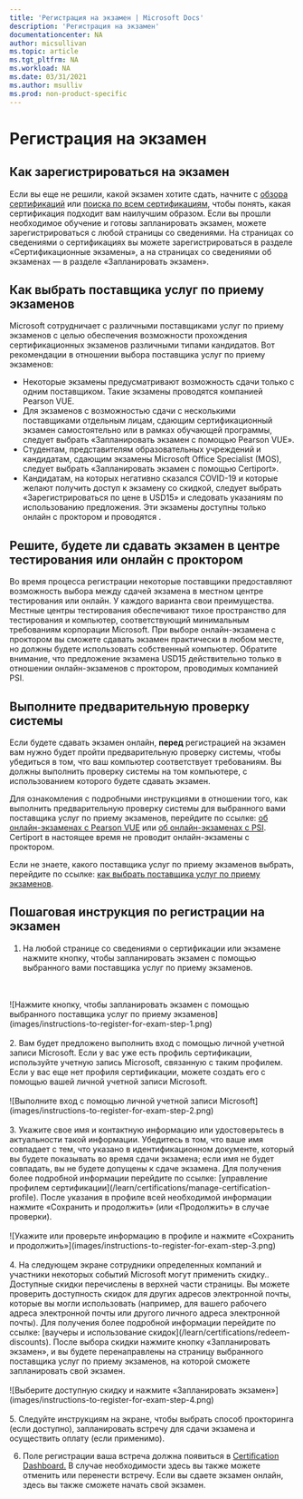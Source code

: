 ```yaml
---
title: 'Регистрация на экзамен | Microsoft Docs'
description: 'Регистрация на экзамен' 
documentationcenter: NA 
author: micsullivan
ms.topic: article
ms.tgt_pltfrm: NA
ms.workload: NA
ms.date: 03/31/2021
ms.author: msulliv
ms.prod: non-product-specific
---
```

# Регистрация на экзамен

## Как зарегистрироваться на экзамен

Если вы еще не решили, какой экзамен хотите сдать, начните с [обзора сертификаций](/learn/certifications/) или [поиска по всем сертификациям](/learn/certifications/browse/), чтобы понять, какая сертификация подходит вам наилучшим образом. Если вы прошли необходимое обучение и готовы запланировать экзамен, можете зарегистрироваться с любой страницы со сведениями. На страницах со сведениями о сертификациях вы можете зарегистрироваться в разделе «Сертификационные экзамены», а на страницах со сведениями об экзаменах — в разделе «Запланировать экзамен».

## <a name="how-to-choose-an-exam-delivery-provider"></a> Как выбрать поставщика услуг по приему экзаменов

Microsoft сотрудничает с различными поставщиками услуг по приему экзаменов с целью обеспечения возможности прохождения сертификационных экзаменов различными типами кандидатов. Вот рекомендации в отношении выбора поставщика услуг по приему экзаменов:

- Некоторые экзамены предусматривают возможность сдачи только с одним поставщиком. Такие экзамены проводятся компанией Pearson VUE.
- Для экзаменов с возможностью сдачи с несколькими поставщиками отдельным лицам, сдающим сертификационный экзамен самостоятельно или в рамках обучающей программы, следует выбрать «Запланировать экзамен с помощью Pearson VUE».
- Студентам, представителям образовательных учреждений и кандидатам, сдающим экзамены Microsoft Office Specialist (MOS), следует выбрать «Запланировать экзамен с помощью Certiport».
- Кандидатам, на которых негативно сказался COVID-19 и которые желают получить доступ к экзамену со скидкой, следует выбрать «Зарегистрироваться по цене в USD15» и следовать указаниям по использованию предложения. Эти экзамены доступны только онлайн с проктором и проводятся .

## Решите, будете ли сдавать экзамен в центре тестирования или онлайн с проктором

Во время процесса регистрации некоторые поставщики предоставляют возможность выбора между сдачей экзамена в местном центре тестирования или онлайн. У каждого варианта свои преимущества. Местные центры тестирования обеспечивают тихое пространство для тестирования и компьютер, соответствующий минимальным требованиям корпорации Microsoft. При выборе онлайн-экзамена с проктором вы сможете сдавать экзамен практически в любом месте, но должны будете использовать собственный компьютер. Обратите внимание, что предложение экзамена USD15 действительно только в отношении онлайн-экзаменов с проктором, проводимых компанией PSI.

## Выполните предварительную проверку системы

Если будете сдавать экзамен онлайн, **перед** регистрацией на экзамен вам нужно будет пройти предварительную проверку системы, чтобы убедиться в том, что ваш компьютер соответствует требованиям. Вы должны выполнить проверку системы на том компьютере, с использованием которого будете сдавать экзамен.

Для ознакомления с подробными инструкциями в отношении того, как выполнить предварительную проверку системы для выбранного вами поставщика услуг по приему экзаменов, перейдите по ссылке: [об онлайн-экзаменах с Pearson VUE](/learn/certifications/online-exams) или [об онлайн-экзаменах с PSI](/learn/certifications/online-exams-psi). Certiport в настоящее время не проводит онлайн-экзамены с проктором.

Если не знаете, какого поставщика услуг по приему экзаменов выбрать, перейдите по ссылке: [как выбрать поставщика услуг по приему экзаменов](#how-to-choose-an-exam-delivery-provider).

## Пошаговая инструкция по регистрации на экзамен

1. На любой странице со сведениями о сертификации или экзамене нажмите кнопку, чтобы запланировать экзамен с помощью выбранного вами поставщика услуг по приему экзаменов.
<br/>
<br/>
![Нажмите кнопку, чтобы запланировать экзамен с помощью выбранного поставщика услуг по приему экзаменов](images/instructions-to-register-for-exam-step-1.png)
<br/>
<br/>
2. Вам будет предложено выполнить вход с помощью личной учетной записи Microsoft. Если у вас уже есть профиль сертификации, используйте учетную запись Microsoft, связанную с таким профилем. Если у вас еще нет профиля сертификации, можете создать его с помощью вашей личной учетной записи Microsoft.
<br/>
<br/>
![Выполните вход с помощью личной учетной записи Microsoft](images/instructions-to-register-for-exam-step-2.png)
<br/>
<br/>
3. Укажите свое имя и контактную информацию или удостоверьтесь в актуальности такой информации. Убедитесь в том, что ваше имя совпадает с тем, что указано в идентификационном документе, который вы будете показывать во время сдачи экзамена; если имя не будет совпадать, вы не будете допущены к сдаче экзамена. Для получения более подробной информации перейдите по ссылке: [управление профилем сертификации](/learn/certifications/manage-certification-profile). После указания в профиле всей необходимой информации нажмите «Сохранить и продолжить» (или «Продолжить» в случае проверки).
<br/>
<br/>
![Укажите или проверьте информацию в профиле и нажмите «Сохранить и продолжить»](images/instructions-to-register-for-exam-step-3.png)
<br/>
<br/>
4. На следующем экране сотрудники определенных компаний и участники некоторых событий Microsoft могут применить скидку.. Доступные скидки перечислены в верхней части страницы. Вы можете проверить доступность скидок для других адресов электронной почты, которые вы могли использовать (например, для вашего рабочего адреса электронной почты или другого личного адреса электронной почты). Для получения более подробной информации перейдите по ссылке: [ваучеры и использование скидок](/learn/certifications/redeem-discounts). После выбора скидки нажмите кнопку «Запланировать экзамен», и вы будете перенаправлены на страницу выбранного поставщика услуг по приему экзаменов, на которой сможете запланировать свой экзамен.
<br/>
<br/>
![Выберите доступную скидку и нажмите «Запланировать экзамен»](images/instructions-to-register-for-exam-step-4.png)
<br/>
<br/>
5. Следуйте инструкциям на экране, чтобы выбрать способ прокторинга (если доступно), запланировать встречу для сдачи экзамена и осуществить оплату (если применимо).

6. Поле регистрации ваша встреча должна появиться в [Certification Dashboard.](https://aka.ms/certdashboard) В случае необходимости здесь вы также можете отменить или перенести встречу. Если вы сдаете экзамен онлайн, здесь вы также сможете начать свой экзамен.
